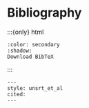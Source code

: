 # Bibliography

:::{only} html

```{button-link} _static/references.bib
:color: secondary
:shadow:
Download BibTeX
```

:::

```{bibliography} /_static/references.bib
---
style: unsrt_et_al
cited:
---
```

$~$ <!-- activate math mode -->
